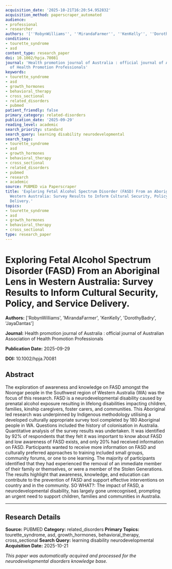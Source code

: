 ```yaml
---
acquisition_date: '2025-10-21T16:20:54.952832'
acquisition_method: paperscraper_automated
audience:
- professional
- researcher
authors: '[''RobynWilliams'', ''MirandaFarmer'', ''KenKelly'', ''DorothyBadry'', ''JayaDantas'']'
conditions:
- tourette_syndrome
- asd
content_type: research_paper
doi: 10.1002/hpja.70081
journal: 'Health promotion journal of Australia : official journal of Australian Association
  of Health Promotion Professionals'
keywords:
- tourette_syndrome
- asd
- growth_hormones
- behavioral_therapy
- cross_sectional
- related_disorders
- pubmed
patient_friendly: false
primary_category: related-disorders
publication_date: '2025-09-29'
reading_level: academic
search_priority: standard
search_query: learning disability neurodevelopmental
search_tags:
- tourette_syndrome
- asd
- growth_hormones
- behavioral_therapy
- cross_sectional
- related_disorders
- pubmed
- research
- academic
source: PUBMED via Paperscraper
title: 'Exploring Fetal Alcohol Spectrum Disorder (FASD) From an Aboriginal Lens in
  Western Australia: Survey Results to Inform Cultural Security, Policy, and Service
  Delivery.'
topics:
- tourette_syndrome
- asd
- growth_hormones
- behavioral_therapy
- cross_sectional
type: research_paper
---
```


# Exploring Fetal Alcohol Spectrum Disorder (FASD) From an Aboriginal Lens in Western Australia: Survey Results to Inform Cultural Security, Policy, and Service Delivery.

**Authors:** ['RobynWilliams', 'MirandaFarmer', 'KenKelly', 'DorothyBadry', 'JayaDantas']

**Journal:** Health promotion journal of Australia : official journal of Australian Association of Health Promotion Professionals

**Publication Date:** 2025-09-29

**DOI:** 10.1002/hpja.70081

## Abstract

The exploration of awareness and knowledge on FASD amongst the Noongar people in the Southwest region of Western Australia (WA) was the focus of this research. FASD is a neurodevelopmental disability caused by prenatal alcohol exposure resulting in lifelong disabilities impacting children, families, kinship caregivers, foster carers, and communities. This Aboriginal led research was underpinned by Indigenous methodology utilising a developed culturally appropriate survey tool completed by 180 Aboriginal people in WA. Questions included the history of colonisation in Australia. Quantitative analysis of the survey results was undertaken. It was identified by 92% of respondents that they felt it was important to know about FASD and low awareness of FASD exists, and only 20% had received information on FASD. Participants wanted to receive more information on FASD and culturally preferred approaches to training included small groups, community forums, or one to one learning. The majority of participants identified that they had experienced the removal of an immediate member of their family or themselves, or were a member of the Stolen Generations. The results highlight that awareness, knowledge, and education can contribute to the prevention of FASD and support effective interventions on country and in the community. SO WHAT?: The impact of FASD, a neurodevelopmental disability, has largely gone unrecognised, prompting an urgent need to support children, families and communities in Australia.

---

## Research Details

**Source:** PUBMED
**Category:** related_disorders
**Primary Topics:** tourette_syndrome, asd, growth_hormones, behavioral_therapy, cross_sectional
**Search Query:** learning disability neurodevelopmental
**Acquisition Date:** 2025-10-21

*This paper was automatically acquired and processed for the neurodevelopmental disorders knowledge base.*

